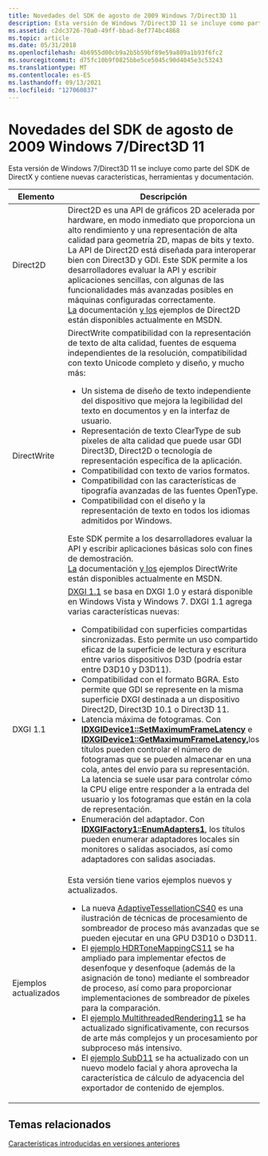 ```yaml
---
title: Novedades del SDK de agosto de 2009 Windows 7/Direct3D 11
description: Esta versión de Windows 7/Direct3D 11 se incluye como parte del SDK de DirectX y contiene nuevas características, herramientas y documentación.
ms.assetid: c2dc3726-70a0-49ff-bbad-8ef774bc4868
ms.topic: article
ms.date: 05/31/2018
ms.openlocfilehash: 4b6955d00cb9a2b5b59bf89e59a809a1b93f6fc2
ms.sourcegitcommit: d75fc10b9f0825bbe5ce5045c90d4045e3c53243
ms.translationtype: MT
ms.contentlocale: es-ES
ms.lasthandoff: 09/13/2021
ms.locfileid: "127060837"
---
```

# <a name="whats-new-in-the-august-2009-windows-7direct3d-11-sdk"></a>Novedades del SDK de agosto de 2009 Windows 7/Direct3D 11

Esta versión de Windows 7/Direct3D 11 se incluye como parte del SDK de DirectX y contiene nuevas características, herramientas y documentación.




| Elemento | Descripción | 
|------|-------------|
| <span id="Direct2D"></span><span id="direct2d"></span><span id="DIRECT2D"></span>Direct2D<br /> | Direct2D es una API de gráficos 2D acelerada por hardware, en modo inmediato que proporciona un alto rendimiento y una representación de alta calidad para geometría 2D, mapas de bits y texto. La API de Direct2D está diseñada para interoperar bien con Direct3D y GDI. Este SDK permite a los desarrolladores evaluar la API y escribir aplicaciones sencillas, con algunas de las funcionalidades más avanzadas posibles en máquinas configuradas correctamente. <br /><a href="/windows/win32/direct2d/direct2d-portal">La</a> documentación <a href="/previous-versions//dd372354(v=vs.85)">y los</a> ejemplos de Direct2D están disponibles actualmente en MSDN.<br /> | 
| <span id="DirectWrite"></span><span id="directwrite"></span><span id="DIRECTWRITE"></span>DirectWrite<br /> | DirectWrite compatibilidad con la representación de texto de alta calidad, fuentes de esquema independientes de la resolución, compatibilidad con texto Unicode completo y diseño, y mucho más:<br /><ul><li>Un sistema de diseño de texto independiente del dispositivo que mejora la legibilidad del texto en documentos y en la interfaz de usuario.<br /></li><li>Representación de texto ClearType de sub píxeles de alta calidad que puede usar GDI Direct3D, Direct2D o tecnología de representación específica de la aplicación.<br /></li><li>Compatibilidad con texto de varios formatos. <br /></li><li>Compatibilidad con las características de tipografía avanzadas de las fuentes OpenType.<br /></li><li>Compatibilidad con el diseño y la representación de texto en todos los idiomas admitidos por Windows.<br /></li></ul>Este SDK permite a los desarrolladores evaluar la API y escribir aplicaciones básicas solo con fines de demostración.<br /><a href="/windows/win32/directwrite/direct-write-portal">La</a> documentación <a href="/windows/win32/directwrite/samples">y los</a> ejemplos DirectWrite están disponibles actualmente en MSDN.<br /> | 
| <span id="DXGI_1.1"></span><span id="dxgi_1.1"></span>DXGI 1.1<br /> | <a href="/windows/desktop/direct3ddxgi/dx-graphics-dxgi-overviews">DXGI 1.1</a> se basa en DXGI 1.0 y estará disponible en Windows Vista y Windows 7. DXGI 1.1 agrega varias características nuevas:<br /><ul><li>Compatibilidad con superficies compartidas sincronizadas. Esto permite un uso compartido eficaz de la superficie de lectura y escritura entre varios dispositivos D3D (podría estar entre D3D10 y D3D11).<br /></li><li>Compatibilidad con el formato BGRA. Esto permite que GDI se represente en la misma superficie DXGI destinada a un dispositivo Direct2D, Direct3D 10.1 o Direct3D 11. <br /></li><li>Latencia máxima de fotogramas. Con <a href="/windows/desktop/api/dxgi/nf-dxgi-idxgidevice1-setmaximumframelatency"><strong>IDXGIDevice1::SetMaximumFrameLatency</strong></a> e <a href="/windows/desktop/api/dxgi/nf-dxgi-idxgidevice1-getmaximumframelatency"><strong>IDXGIDevice1::GetMaximumFrameLatency,</strong></a>los títulos pueden controlar el número de fotogramas que se pueden almacenar en una cola, antes del envío para su representación. La latencia se suele usar para controlar cómo la CPU elige entre responder a la entrada del usuario y los fotogramas que están en la cola de representación.<br /></li><li>Enumeración del adaptador. Con <a href="/windows/desktop/api/dxgi/nf-dxgi-idxgifactory1-enumadapters1"><strong>IDXGIFactory1::EnumAdapters1</strong></a>, los títulos pueden enumerar adaptadores locales sin monitores o salidas asociados, así como adaptadores con salidas asociadas.<br /></li></ul> | 
| <span id="Updated_Samples"></span><span id="updated_samples"></span><span id="UPDATED_SAMPLES"></span>Ejemplos actualizados<br /> | Esta versión tiene varios ejemplos nuevos y actualizados.<br /><ul><li>La nueva <a href="https://msdn.microsoft.com/library/Ee416556(v=VS.85).aspx">AdaptiveTessellationCS40</a> es una ilustración de técnicas de procesamiento de sombreador de proceso más avanzadas que se pueden ejecutar en una GPU D3D10 o D3D11.</li><li>El <a href="https://msdn.microsoft.com/library/Ee416569(v=VS.85).aspx">ejemplo HDRToneMappingCS11</a> se ha ampliado para implementar efectos de desenfoque y desenfoque (además de la asignación de tono) mediante el sombreador de proceso, así como para proporcionar implementaciones de sombreador de píxeles para la comparación.</li><li>El <a href="https://msdn.microsoft.com/library/Ee416570(v=VS.85).aspx">ejemplo MultithreadedRendering11</a> se ha actualizado significativamente, con recursos de arte más complejos y un procesamiento por subproceso más intensivo.</li><li>El <a href="https://msdn.microsoft.com/library/Ee416576(v=VS.85).aspx">ejemplo SubD11</a> se ha actualizado con un nuevo modelo facial y ahora aprovecha la característica de cálculo de adyacencia del exportador de contenido de ejemplos.</li></ul> | 




 

## <a name="related-topics"></a>Temas relacionados

<dl> <dt>

[Características introducidas en versiones anteriores](d3d11-features-introduced-previous-releases.md)
</dt> </dl>

